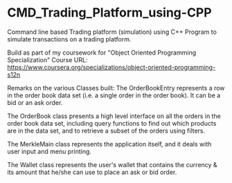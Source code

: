 # CMD_Trading_Platform_using-CPP
Command line based Trading platform (simulation) using C++
Program to simulate transactions on a trading platform.

Build as part of my coursework for "Object Oriented Programming Specialization"
Course URL: https://www.coursera.org/specializations/object-oriented-programming-s12n

Remarks on the various Classes built:
The OrderBookEntry represents a row in the order book data set (i.e. a single order in the order book). It can be a bid or an ask order.

The OrderBook class presents a high level interface on all the orders in the order book data set, 
including query functions to find out which products are in the data set, and to retrieve a subset of the orders using filters.

The MerkleMain class represents the application itself, and it deals with user input and menu printing. 

The Wallet class represents the user's wallet that contains the currency & its amount that he/she can use to place an ask or bid order.
